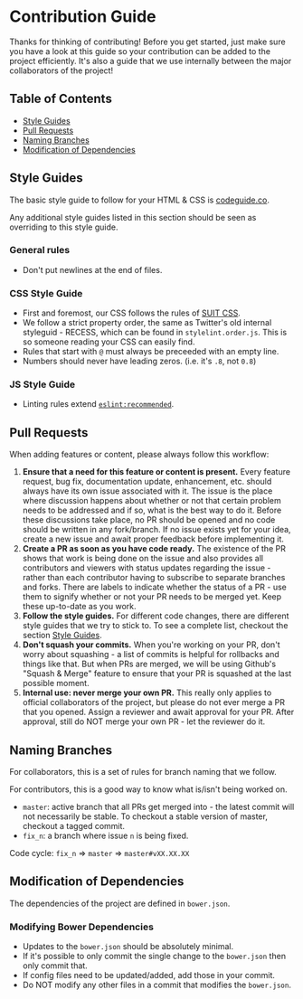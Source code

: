 # Contribution Guide

Thanks for thinking of contributing! Before you get started, just make
sure you have a look at this guide so your contribution can be added to
the project efficiently. It's also a guide that we use internally between
the major collaborators of the project!

## Table of Contents

 - [Style Guides](#style-guides)
 - [Pull Requests](#pull-requests)
 - [Naming Branches](#naming-branches)
 - [Modification of Dependencies](#modification-of-dependencies)

## Style Guides

The basic style guide to follow for your HTML &amp; CSS is [codeguide.co](http://codeguide.co/).

Any additional style guides listed in this section should be seen as overriding to this style guide.

### General rules

 - Don't put newlines at the end of files.

### CSS Style Guide

  - First and foremost, our CSS follows the rules of [SUIT CSS](https://github.com/suitcss/suit/blob/master/doc/STYLE.md).
  - We follow a strict property order, the same as Twitter's old internal styleguid - RECESS, which can be found in `stylelint.order.js`. This is so someone reading your CSS can easily find.
  - Rules that start with `@` must always be preceeded with an empty line.
  - Numbers should never have leading zeros. (i.e. it's `.8`, not `0.8`)

### JS Style Guide

 - Linting rules extend [`eslint:recommended`](http://eslint.org/docs/rules/).

## Pull Requests

When adding features or content, please always follow this workflow:

 1. **Ensure that a need for this feature or content is present.** Every feature
 request, bug fix, documentation update, enhancement, etc. should always have its own
 issue associated with it. The issue is the place where discussion happens about whether
 or not that certain problem needs to be addressed and if so, what is the best way to
 do it. Before these discussions take place, no PR should be opened and no code should
 be written in any fork/branch. If no issue exists yet for your idea, create a new issue
 and await proper feedback before implementing it.
 2. **Create a PR as soon as you have code ready.** The existence of the PR shows that work
 is being done on the issue and also provides all contributors and viewers with status updates
 regarding the issue - rather than each contributor having to subscribe to separate branches
 and forks. There are labels to indicate whether the status of a PR - use them to signify
 whether or not your PR needs to be merged yet. Keep these up-to-date as you work.
 3. **Follow the style guides.** For different code changes, there are different style guides
 that we try to stick to. To see a complete list, checkout the section [Style Guides](#style-guides).
 4. **Don't squash your commits.** When you're working on your PR, don't worry about squashing - a
 list of commits is helpful for rollbacks and things like that. But when PRs are merged, we will be
 using Github's "Squash & Merge" feature to ensure that your PR is squashed at the last possible
 moment.
 5. **Internal use: never merge your own PR.** This really only applies to official collaborators of
 the project, but please do not ever merge a PR that you opened. Assign a reviewer and await approval
 for your PR. After approval, still do NOT merge your own PR - let the reviewer do it.

## Naming Branches

For collaborators, this is a set of rules for branch naming that we follow.

For contributors, this is a good way to know what is/isn't being worked on.

 - `master`: active branch that all PRs get merged into - the latest commit will not necessarily be stable. To checkout a stable
 version of master, checkout a tagged commit.
 - `fix_n`: a branch where issue `n` is being fixed.

Code cycle: `fix_n` => `master` => `master#vXX.XX.XX`

## Modification of Dependencies

The dependencies of the project are defined in `bower.json`.

### Modifying Bower Dependencies

  - Updates to the `bower.json` should be absolutely minimal.
  - If it's possible to only commit the single change to the `bower.json` then only commit that.
  - If config files need to be updated/added, add those in your commit.
  - Do NOT modify any other files in a commit that modifies the `bower.json`.